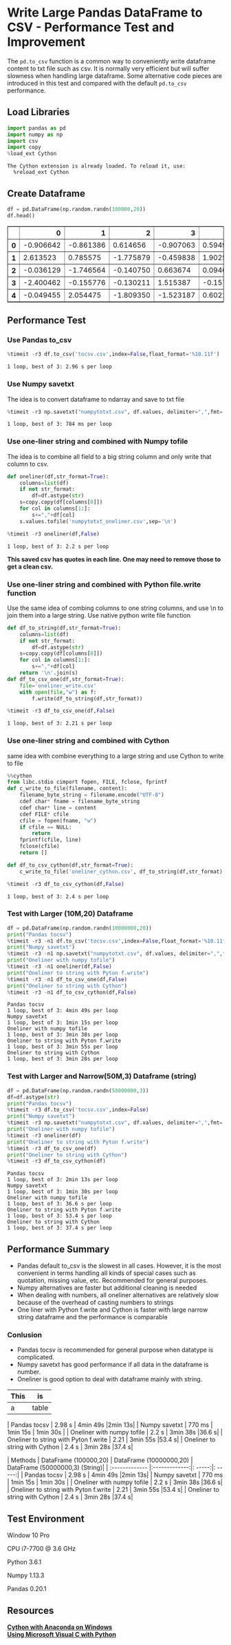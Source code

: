 
# Write Large Pandas DataFrame to CSV - Performance Test and Improvement

The `pd.to_csv` function is a common way to conveniently write dataframe content to txt file such as csv. It is normally very efficient but will suffer slowness when handling large dataframe. Some alternative code pieces are introduced in this test and compared with the default `pd.to_csv` performance.

## Load Libraries


```python
import pandas as pd
import numpy as np
import csv
import copy
%load_ext Cython
```

    The Cython extension is already loaded. To reload it, use:
      %reload_ext Cython
    

## Create Dataframe


```python
df = pd.DataFrame(np.random.randn(100000,20))
df.head()
```




<div>
<style>
    .dataframe thead tr:only-child th {
        text-align: right;
    }

    .dataframe thead th {
        text-align: left;
    }

    .dataframe tbody tr th {
        vertical-align: top;
    }
</style>
<table border="1" class="dataframe">
  <thead>
    <tr style="text-align: right;">
      <th></th>
      <th>0</th>
      <th>1</th>
      <th>2</th>
      <th>3</th>
      <th>4</th>
      <th>5</th>
      <th>6</th>
      <th>7</th>
      <th>8</th>
      <th>9</th>
      <th>10</th>
      <th>11</th>
      <th>12</th>
      <th>13</th>
      <th>14</th>
      <th>15</th>
      <th>16</th>
      <th>17</th>
      <th>18</th>
      <th>19</th>
    </tr>
  </thead>
  <tbody>
    <tr>
      <th>0</th>
      <td>-0.906642</td>
      <td>-0.861386</td>
      <td>0.614656</td>
      <td>-0.907063</td>
      <td>0.594934</td>
      <td>-0.207979</td>
      <td>3.481780</td>
      <td>0.819977</td>
      <td>-0.565264</td>
      <td>-0.332090</td>
      <td>-0.784525</td>
      <td>-0.293207</td>
      <td>1.224856</td>
      <td>-2.319758</td>
      <td>1.178547</td>
      <td>-0.515090</td>
      <td>0.709837</td>
      <td>-1.091345</td>
      <td>-0.039718</td>
      <td>2.091454</td>
    </tr>
    <tr>
      <th>1</th>
      <td>2.613523</td>
      <td>0.785575</td>
      <td>-1.775879</td>
      <td>-0.459838</td>
      <td>1.902544</td>
      <td>0.509347</td>
      <td>0.020503</td>
      <td>-1.791932</td>
      <td>0.647267</td>
      <td>-0.934782</td>
      <td>-0.677657</td>
      <td>0.492583</td>
      <td>-1.002009</td>
      <td>-0.730491</td>
      <td>-0.624470</td>
      <td>-2.488585</td>
      <td>1.016912</td>
      <td>0.906007</td>
      <td>0.658830</td>
      <td>-0.264958</td>
    </tr>
    <tr>
      <th>2</th>
      <td>-0.036129</td>
      <td>-1.746564</td>
      <td>-0.140750</td>
      <td>0.663674</td>
      <td>0.094645</td>
      <td>0.049312</td>
      <td>-0.632624</td>
      <td>-0.550121</td>
      <td>0.395835</td>
      <td>-1.423970</td>
      <td>-0.521202</td>
      <td>-0.126024</td>
      <td>0.229703</td>
      <td>1.164841</td>
      <td>0.697109</td>
      <td>0.917896</td>
      <td>0.880719</td>
      <td>1.236428</td>
      <td>0.837311</td>
      <td>0.079312</td>
    </tr>
    <tr>
      <th>3</th>
      <td>-2.400462</td>
      <td>-0.155776</td>
      <td>-0.130211</td>
      <td>1.515387</td>
      <td>-0.157206</td>
      <td>1.249488</td>
      <td>-0.328810</td>
      <td>-0.701600</td>
      <td>-0.961956</td>
      <td>-0.752843</td>
      <td>-0.629910</td>
      <td>-0.116808</td>
      <td>0.340790</td>
      <td>0.127246</td>
      <td>-0.761531</td>
      <td>-1.207977</td>
      <td>-0.707612</td>
      <td>-1.860185</td>
      <td>-1.287765</td>
      <td>1.415692</td>
    </tr>
    <tr>
      <th>4</th>
      <td>-0.049455</td>
      <td>2.054475</td>
      <td>-1.809350</td>
      <td>-1.523187</td>
      <td>0.602191</td>
      <td>0.167721</td>
      <td>-0.311740</td>
      <td>0.626712</td>
      <td>0.642302</td>
      <td>0.154328</td>
      <td>0.237725</td>
      <td>0.307409</td>
      <td>1.110008</td>
      <td>-0.419831</td>
      <td>1.120733</td>
      <td>-1.385226</td>
      <td>1.827813</td>
      <td>1.175392</td>
      <td>-0.149792</td>
      <td>-1.231708</td>
    </tr>
  </tbody>
</table>
</div>



## Performance Test

### Use Pandas to_csv


```python
%timeit -r3 df.to_csv('tocsv.csv',index=False,float_format='%10.11f') 
```

    1 loop, best of 3: 2.96 s per loop
    

### Use Numpy savetxt

The idea is to convert dataframe to ndarray and save to txt file


```python
%timeit -r3 np.savetxt("numpytotxt.csv", df.values, delimiter=",",fmt='%10.11f')
```

    1 loop, best of 3: 784 ms per loop
    

### Use one-liner string and combined with Numpy tofile

The idea is to combine all field to a big string column and only write that column to csv.


```python
def oneliner(df,str_format=True):
    columns=list(df)
    if not str_format:
        df=df.astype(str)    
    s=copy.copy(df[columns[0]])
    for col in columns[1:]:
        s+=","+df[col]        
    s.values.tofile('numpytotxt_oneliner.csv',sep='\n')
```


```python
%timeit -r3 oneliner(df,False)
```

    1 loop, best of 3: 2.2 s per loop
    

__This saved csv has quotes in each line. One may need to remove those to get a clean csv.__

### Use one-liner string and combined with Python file.write function

Use the same idea of combing columns to one string columns, and use \n to join them into a large string. Use native python write file function


```python
def df_to_string(df,str_format=True):
    columns=list(df)
    if not str_format:
        df=df.astype(str)
    s=copy.copy(df[columns[0]])
    for col in columns[1:]:
        s+=","+df[col]
    return '\n'.join(s)
def df_to_csv_one(df,str_format=True):
    file='oneliner_write.csv'
    with open(file,"w") as f:
        f.write(df_to_string(df,str_format))
```


```python
%timeit -r3 df_to_csv_one(df,False)
```

    1 loop, best of 3: 2.21 s per loop
    

### Use one-liner string and combined with Cython

same idea with combine everything to a large string and use Cython to write to file


```python
%%cython
from libc.stdio cimport fopen, FILE, fclose, fprintf
def c_write_to_file(filename, content):
    filename_byte_string = filename.encode("UTF-8")
    cdef char* fname = filename_byte_string
    cdef char* line = content
    cdef FILE* cfile
    cfile = fopen(fname, "w")
    if cfile == NULL:
        return
    fprintf(cfile, line)
    fclose(cfile)
    return []

```


```python
def df_to_csv_cython(df,str_format=True):
    c_write_to_file('oneliner_cython.csv', df_to_string(df,str_format).encode("UTF-8"))
```


```python
%timeit -r3 df_to_csv_cython(df,False)
```

    1 loop, best of 3: 2.4 s per loop
    

### Test with Larger (10M,20) Dataframe


```python
df = pd.DataFrame(np.random.randn(10000000,20))
print("Pandas tocsv")
%timeit -r3 -n1 df.to_csv('tocsv.csv',index=False,float_format='%10.11f') 
print("Numpy savetxt")
%timeit -r3 -n1 np.savetxt("numpytotxt.csv", df.values, delimiter=",",fmt='%10.11f')
print("Oneliner with numpy tofile")
%timeit -r3 -n1 oneliner(df,False)
print("Oneliner to string with Pyton f.write")
%timeit -r3 -n1 df_to_csv_one(df,False)
print("Oneliner to string with Cython")
%timeit -r3 -n1 df_to_csv_cython(df,False)
```

    Pandas tocsv
    1 loop, best of 3: 4min 49s per loop
    Numpy savetxt
    1 loop, best of 3: 1min 15s per loop
    Oneliner with numpy tofile
    1 loop, best of 3: 3min 38s per loop
    Oneliner to string with Pyton f.write
    1 loop, best of 3: 3min 55s per loop
    Oneliner to string with Cython
    1 loop, best of 3: 3min 28s per loop
    

### Test with Larger and Narrow(50M,3) Dataframe (string)


```python
df = pd.DataFrame(np.random.randn(50000000,3))
df=df.astype(str)
print("Pandas tocsv")
%timeit -r3 df.to_csv('tocsv.csv',index=False) 
print("Numpy savetxt")
%timeit -r3 np.savetxt("numpytotxt.csv", df.values, delimiter=",",fmt='%s')
print("Oneliner with numpy tofile")
%timeit -r3 oneliner(df)
print("Oneliner to string with Pyton f.write")
%timeit -r3 df_to_csv_one(df)
print("Oneliner to string with Cython")
%timeit -r3 df_to_csv_cython(df)
```

    Pandas tocsv
    1 loop, best of 3: 2min 13s per loop
    Numpy savetxt
    1 loop, best of 3: 1min 30s per loop
    Oneliner with numpy tofile
    1 loop, best of 3: 36.6 s per loop
    Oneliner to string with Pyton f.write
    1 loop, best of 3: 53.4 s per loop
    Oneliner to string with Cython
    1 loop, best of 3: 37.4 s per loop
    

## Performance Summary

* Pandas default to_csv is the slowest in all cases. However, it is the most convenient in terms handling all kinds of special cases such as quotation, missing value, etc. Recommended for general purposes.
* Numpy alternatives are faster but additional cleaning is needed
* When dealing with numbers, all oneliner alternatives are relatively slow because of the overhead of casting numbers to strings
* One liner with Python f.write and Cython is faster with large narrow string dataframe and the performance is comparable

### Conlusion

* Pandas tocsv is recommended for general purpose when datatype is complicated.
* Numpy savetxt has good performance if all data in the dataframe is number.
* Oneliner is good option to deal with dataframe mainly with string.

| This | is   |
|------|------|
|   a  | table|



| Pandas tocsv      | 2.98 s | 4min 49s |2min 13s|
| Numpy savetxt      | 770 ms |   1min 15s   |   1min 30s |
| Oneliner with numpy tofile |   2.2 s    |   3min 38s  |36.6 s|
| Oneliner to string with Pyton f.write |   2.21    |    3min 55s |53.4 s|
| Oneliner to string with Cython |   2.4 s    |   3min 28s  |37.4 s|


| Methods       | DataFrame (100000,20)           | DataFrame (10000000,20)  | DataFrame (50000000,3) (String)|
| :------------- |:-------------:|: -----:|: -----:|
| Pandas tocsv      | 2.98 s | 4min 49s |2min 13s|
| Numpy savetxt      | 770 ms |   1min 15s   |   1min 30s |
| Oneliner with numpy tofile |   2.2 s    |   3min 38s  |36.6 s|
| Oneliner to string with Pyton f.write |   2.21    |    3min 55s |53.4 s|
| Oneliner to string with Cython |   2.4 s    |   3min 28s  |37.4 s|



## Test Environment

Window 10 Pro 

CPU i7-7700 @ 3.6 GHz

Python 3.6.1

Numpy 1.13.3

Pandas 0.20.1

## Resources

__[Cython with Anaconda on Windows](http://https://github.com/cython/cython/wiki/InstallingOnWindows)__<br>
__[Using Microsoft Visual C with Python](https://matthew-brett.github.io/pydagogue/python_msvc.html)__

